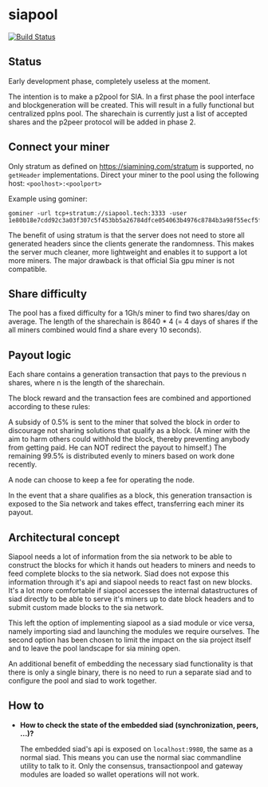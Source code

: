 # siapool


[![Build Status](https://travis-ci.org/siapool/p2pool.svg?branch=master)](https://travis-ci.org/siapool/p2pool)

## Status

Early development phase, completely useless at the moment.

The intention is to make a p2pool for SIA. In a first phase the pool interface and blockgeneration will be created. This will result in a fully functional but centralized pplns pool. The sharechain is currently just a list of accepted shares and the p2peer protocol will be added in phase 2.

## Connect your miner

Only stratum as defined on https://siamining.com/stratum is supported, no `getHeader` implementations.
Direct your miner to the pool using the following host: `<poolhost>:<poolport>`

Example using gominer:
```
gominer -url tcp+stratum://siapool.tech:3333 -user 1e80b18e7cdd92c3a03f307c5f453bb5a26784dfce054063b4976c8784b3a98f55ecf5f59627
```

The benefit of using stratum is that the server does not need to store all generated headers since the clients generate the randomness. This makes the server much cleaner, more lightweight and enables it to support a lot more miners. The major drawback is that official Sia gpu miner is not compatible.

## Share difficulty

The pool has a fixed difficulty for a 1Gh/s miner to find two shares/day on average. The length of the sharechain is 8640 * 4 (= 4 days of shares if the all miners combined would find a share every 10 seconds).

## Payout logic

Each share contains a generation transaction that pays to the previous n shares, where n is the length of the sharechain.

The block reward and the transaction fees are combined and apportioned according to these rules:

A subsidy of 0.5% is sent to the miner that solved the block in order to discourage not sharing solutions that qualify as a block. (A miner with the aim to harm others could withhold the block, thereby preventing anybody from getting paid. He can NOT redirect the payout to himself.) The remaining 99.5% is distributed evenly to miners based on work done recently.

A node can choose to keep a fee for operating the node.

In the event that a share qualifies as a block, this generation transaction is exposed to the Sia network and takes effect, transferring each miner its payout.

## Architectural concept

Siapool needs a lot of information from the sia network to be able to construct the blocks for which it hands out headers to miners and needs to feed complete blocks to the sia network. Siad does not expose this information through it's api and siapool needs to react fast on new blocks. It's a lot more comfortable if siapool accesses the internal datastructures of siad directly to be able to serve it's miners up to date block headers and to submit custom made blocks to the sia network.

This left the option of implementing siapool as a siad module or vice versa, namely importing siad and launching the modules we require ourselves. The second option has been chosen to limit the impact on the sia project itself and to leave the pool landscape for sia mining open.

An additional benefit of embedding the necessary siad functionality is that there is only a single binary, there is no need to run a separate siad and to configure the pool and siad to work together.

## How to

* **How to check the state of the embedded siad (synchronization, peers, ...)?**

  The embedded siad's api is exposed on `localhost:9980`, the same as a normal siad. This means you can use the normal siac commandline utility to talk to it. Only the consensus, transactionpool and gateway modules are loaded so wallet operations will not work.
